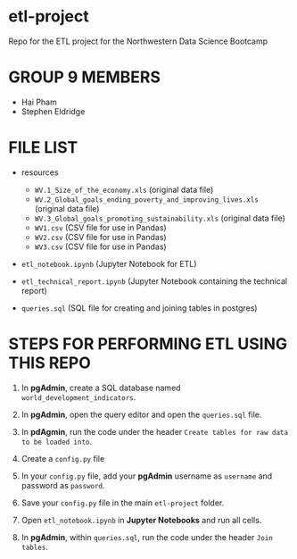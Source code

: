 # **etl-project**
Repo for the ETL project for the Northwestern Data Science Bootcamp

# GROUP 9 MEMBERS

* Hai Pham
* Stephen Eldridge

# FILE LIST

* resources
    * `WV.1_Size_of_the_economy.xls` (original data file)
    * `WV.2_Global_goals_ending_poverty_and_improving_lives.xls` (original data file)
    * `WV.3_Global_goals_promoting_sustainability.xls` (original data file)
    * `WV1.csv` (CSV file for use in Pandas)
    * `WV2.csv` (CSV file for use in Pandas)
    * `WV3.csv` (CSV file for use in Pandas)

* `etl_notebook.ipynb` (Jupyter Notebook for ETL)
* `etl_technical_report.ipynb` (Jupyter Notebook containing the technical report)
* `queries.sql` (SQL file for creating and joining tables in postgres)

# STEPS FOR PERFORMING ETL USING THIS REPO

1. In **pgAdmin**, create a SQL database named `world_development_indicators`.

1. In **pgAdmin**, open the query editor and open the `queries.sql` file.

1. In **pdAgmin**, run the code under the header `Create tables for raw data to be loaded into`.

1. Create a `config.py` file

1. In your `config.py` file, add your **pgAdmin** username as `username` and password as `password`.

1. Save your `config.py` file in the main `etl-project` folder.

1. Open `etl_notebook.ipynb` in **Jupyter Notebooks** and run all cells.

1. In **pgAdmin**, within `queries.sql`, run the code under the header `Join tables`.